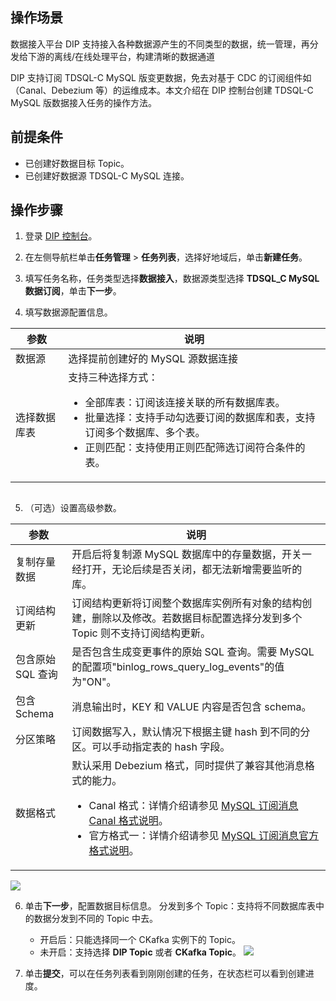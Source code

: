 ## 操作场景

数据接入平台 DIP 支持接入各种数据源产生的不同类型的数据，统一管理，再分发给下游的离线/在线处理平台，构建清晰的数据通道

DIP 支持订阅 TDSQL-C MySQL 版变更数据，免去对基于 CDC 的订阅组件如（Canal、Debezium 等）的运维成本。本文介绍在 DIP 控制台创建 TDSQL-C MySQL 版数据接入任务的操作方法。

## 前提条件

- 已创建好数据目标 Topic。
- 已创建好数据源 TDSQL-C MySQL 连接。

## 操作步骤

1. 登录 [DIP 控制台](https://console.cloud.tencent.com/ckafka/datahub-overview)。
2. 在左侧导航栏单击**任务管理** > **任务列表**，选择好地域后，单击**新建任务**。
3. 填写任务名称，任务类型选择**数据接入**，数据源类型选择 **TDSQL_C MySQL 数据订阅**，单击**下一步**。

4. 填写数据源配置信息。

<table>
<thead>
<tr>
<th>参数</th>
<th>说明</th>
</tr>
</thead>
<tbody><tr>
<td>数据源</td>
<td>选择提前创建好的 MySQL 源数据连接</td>
</tr>
<tr>
<td>选择数据库表</td>
<td>支持三种选择方式：<ul><li>全部库表：订阅该连接关联的所有数据库表。</li><li>批量选择：支持手动勾选要订阅的数据库和表，支持订阅多个数据库、多个表。</li><li>正则匹配：支持使用正则匹配筛选订阅符合条件的表。</li></ul></td>
</tr>
</tbody></table>


<img src="https://qcloudimg.tencent-cloud.cn/raw/4df62ff73d92de9ca2e1439773beeaf7.png" alt=""> 

5. （可选）设置高级参数。

<table>
<thead>
<tr>
<th>参数</th>
<th>说明</th>
</tr>
</thead>
<tbody><tr>
<td>复制存量数据</td>
<td>开启后将复制源 MySQL 数据库中的存量数据，开关一经打开，无论后续是否关闭，都无法新增需要监听的库。</td>
</tr>
<tr>
<td>订阅结构更新</td>
<td>订阅结构更新将订阅整个数据库实例所有对象的结构创建，删除以及修改。若数据目标配置选择分发到多个Topic 则不支持订阅结构更新。</td>
</tr>
<tr>
<td>包含原始 SQL 查询</td>
<td>是否包含生成变更事件的原始 SQL 查询。需要 MySQL 的配置项"binlog_rows_query_log_events"的值为"ON"。</td>
</tr>
<tr>
<td>包含 Schema</td>
<td>消息输出时，KEY 和 VALUE 内容是否包含 schema。</td>
</tr>
<tr>
<td>分区策略</td>
<td>订阅数据写入，默认情况下根据主键 hash 到不同的分区。可以手动指定表的 hash 字段。</td>
</tr>
<tr>
<td>数据格式</td>
<td>默认采用 Debezium 格式，同时提供了兼容其他消息格式的能力。<ul><li>Canal 格式：详情介绍请参见 <a href="https://cloud.tencent.com/document/product/1591/79158">MySQL 订阅消息 Canal 格式说明</a>。</li><li>官方格式一：详情介绍请参见 <a href="https://cloud.tencent.com/document/product/1591/79157">MySQL 订阅消息官方格式说明</a>。</li></ul></td>
</tr>
</tbody></table>



![](https://qcloudimg.tencent-cloud.cn/raw/be1f0d779bf8d99f11f352b0fa03b495.png) 

6. 单击**下一步**，配置数据目标信息。
   分发到多个 Topic：支持将不同数据库表中的数据分发到不同的 Topic 中去。

   - 开启后：只能选择同一个 CKafka 实例下的 Topic。
   - 未开启：支持选择 **DIP Topic** 或者 **CKafka Topic**。
     ![](https://qcloudimg.tencent-cloud.cn/raw/0daa51f156dc33a3602f90b23208dec3.png)

7. 单击**提交**，可以在任务列表看到刚刚创建的任务，在状态栏可以看到创建进度。

